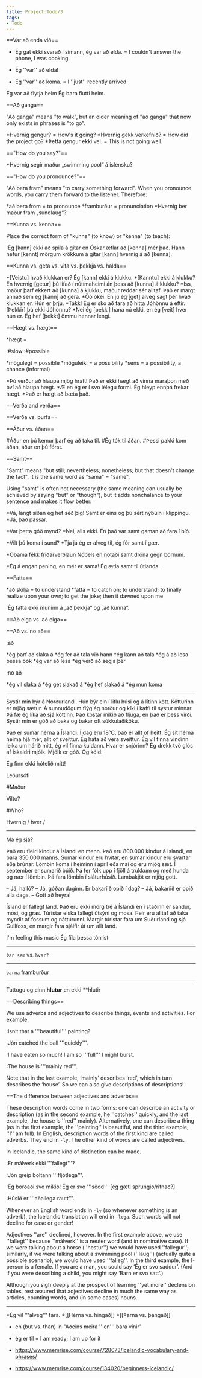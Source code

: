 ```yaml
---
title: Project:Todo/3
tags:
- Todo
---
```


==Var að enda við==

* Ég gat ekki svarað í símann, ég var að elda. = I couldn't answer the phone, I was cooking. 
* Ég ''var'' að elda! 

* Ég ''var'' að koma. = I ''just'' recently arrived  

Ég var að flytja heim
Ég bara flutti heim. 

==Að ganga==

"Að ganga" means "to walk", but an older meaning of "að ganga" that now only exists in phrases is "to go".

*Hvernig gengur? = How's it going?
*Hvernig gekk verkefnið? = How did the project go?
*Þetta gengur ekki vel. = This is not going well.

=="How do you say?"==

*Hvernig segir maður „swimming pool“ á íslensku?

=="How do you pronounce?"==

"Að bera fram" means "to carry something forward". When you pronounce words, you carry them forward to the listener. Therefore: 

*að bera from = to pronounce
*framburður = pronunciation
*Hvernig ber maður fram „sundlaug“?

==Kunna vs. kenna==

Place the correct form of "kunna" (to know) or "kenna" (to teach):

:Ég [kann] ekki að spila á gítar en Óskar ætlar að [kenna] mér það. Hann hefur [kennt] mörgum krökkum á gítar [kann] hvernig á að [kenna].

==Kunna vs. geta vs. vita vs. þekkja vs. halda==

*[Veistu] hvað klukkan er? Ég [kann] ekki á klukku.
*[Kanntu] ekki á klukku? En hvernig [getur] þú lifað í nútímaheimi án þess að [kunna] á klukku?
*Iss, maður þarf ekkert að [kunna] á klukku, maður reddar sér alltaf. Það er margt annað sem ég [kann] að gera.
*Öö ókei. En jú ég [get] alveg sagt þér hvað klukkan er. Hún er þrjú.
*Takk! Ég er sko að fara að hitta Jóhönnu á eftir. [Þekkir] þú ekki Jóhönnu?
*Nei ég [þekki] hana nú ekki, en ég [veit] hver hún er. Ég hef [þekkt] ömmu hennar lengi.

==Hægt vs. hægt==

*hægt =

:#slow
:#possible

*mögulegt = possible
*möguleiki = a possibility
*séns = a possibility, a chance (informal)

*Þú verður að hlaupa mjög hratt! Það er ekki hægt að vinna maraþon með því að hlaupa hægt.
*Æ en ég er í svo lélegu formi. Ég hleyp ennþá frekar hægt.
*Það er hægt að bæta það.

==Verða and verða==

==Verða vs. þurfa==

==Áður vs. áðan==

#Áður en þú kemur þarf ég að taka til.
#Ég tók til áðan.
#Þessi pakki kom áðan, áður en þú fórst.

==Samt==

"Samt" means "but still; nevertheless; nonetheless; but that doesn't change the fact". It is the same word as "sama" = "same". 

Using "samt" is often not necessary (the same meaning can usually be achieved by saying "but" or "though"), but it adds nonchalance to your sentence and makes it flow better. 

*Vá, langt síðan ég hef séð þig! Samt er eins og þú sért nýbúin í klippingu.
*Já, það passar.

*Var þetta góð mynd?
*Nei, alls ekki. En það var samt gaman að fara í bíó.

*Vilt þú koma í sund?
*Tja já ég er alveg til, ég fór samt í gær.

*Obama fékk friðarverðlaun Nóbels en notaði samt dróna gegn börnum.

*Ég á engan pening, en mér er sama! Ég ætla samt til útlanda.

==Fatta==

*að skilja = to understand
*fatta = to catch on; to understand; to finally realize upon your own; to get the joke; then it dawned upon me

:Ég fatta ekki muninn á „að þekkja“ og „að kunna“.

==Að eiga vs. að eiga==

==Að vs. no að== 

;að

*ég þarf að slaka á
*ég fer að tala við hann
*ég kann að tala
*ég á að lesa þessa bók
*ég var að lesa
*ég verð að segja þér

;no að

*ég vil slaka á
*ég get slakað á
*ég hef slakað á
*ég mun koma











***

Systir mín býr á Norðurlandi. Hún býr ein í litlu húsi og á lítinn kött. Kötturinn er mjög sætur. Á sunnudögum flýg ég norður og kíki í kaffi til systur minnar. Þá fæ ég líka að sjá köttinn. Það kostar mikið að fljúga, en það er þess virði. Systir mín er góð að baka og bakar oft súkkulaðiköku.

Það er sumar hérna á Íslandi. Í dag eru 18°C, það er allt of heitt. Ég sit hérna heima hjá mér, allt of sveittur. Ég hata að vera sveittur. Ég vil finna vindinn leika um hárið mitt, ég vil finna kuldann. Hvar er snjórinn? Ég drekk tvö glös af ískaldri mjólk. Mjólk er góð. Og köld.

Ég finn ekki hótelið mitt!

Leðursófi

#Maður

Viltu?

#Who?

Hvernig / hver /



***

Má ég sjá?

Það eru fleiri kindur á Íslandi en menn. Það eru 800.000 kindur á Íslandi, en bara 350.000 manns. Sumar kindur eru hvítar, en sumar kindur eru svartar eða brúnar. Lömbin koma í heiminn í apríl eða maí og eru mjög sæt.
Í september er sumarið búið. Þá fer fólk upp í fjöll á trukkum og með hunda og nær í lömbin. Þá fara lömbin í sláturhúsið. Lambakjöt er mjög gott.

– Já, halló?
– Já, góðan daginn. Er bakaríið opið í dag?
– Já, bakaríið er opið alla daga.
– Gott að heyra!

Ísland er fallegt land. Það eru ekki mörg tré á Íslandi en í staðinn er sandur, mosi, og gras. Túristar elska fallegt útsýni og mosa. Þeir eru alltaf að taka myndir af fossum og náttúrunni. Margir túristar fara um Suðurland og sjá Gullfoss, en margir fara sjálfir út um allt land.

I'm feeling this music
Ég fíla þessa tónlist

---

`Þar sem` vs. `hvar?`

<!-- Léleg setning: Og Í dag ég er að leita íbúð fyrir næsta september í Perpignan, hvar ég geri master minn -->
***
`þarna` framburður
***
Tuttugu og einn **hlutur** en ekki **hlutir

==Describing things==

We use adverbs and adjectives to describe things, events and activities. For example:

:Isn’t that a '''beautiful''' painting?

:Jón catched the ball '''quickly'''.

:I have eaten so much! I am so '''full''' I might burst.

:The house is '''mainly red'''.

Note that in the last example, ‘mainly’ describes ‘red’, which in turn describes the ‘house’. So we can also give descriptions of descriptions!

==The difference between adjectives and adverbs==

<!-- LM: note to self: adjective = lýsingarorð, adverb = atviksorð -->
These description words come in two forms: one can describe an activity or description (as in the second example, he ''catches'' quickly, and the last example, the house is ''red'' mainly). Alternatively, one can describe a thing (as in the first example, the ''painting'' is beautiful, and the third example, ''I'' am full). In English, description words of the first kind are called adverbs. They end in `-ly`. The other kind of words are called adjectives.

In Icelandic, the same kind of distinction can be made.

<!-- LM this are impromptu translations, needs checking! -->
:Er málverk ekki '''fallegt'''?

:Jón greip boltann '''fljótlega'''.

:Ég borðaði svo mikið! Ég er svo '''södd''' [ég gæti sprungið/rifnað?]

:Húsið er '''aðallega rautt'''.

Whenever an English word ends in `-ly` (so whenever something is an adverb), the Icelandic translation will end in `-lega`. Such words will not decline for case or gender! <!-- So use them as much as you can to avoid declining! -->

Adjectives ''are'' declined, however. In the first example above, we use ''fallegt'' because ''málverk'' is a neuter word (and in nominative case). If we were talking about a horse (''hestur'') we would have used ''fallegur''; similarly, if we were talking about a swimming pool (''laug'') (actually quite a possible scenario), we would have used ''falleg''. In the third example, the I-person is a female. If you are a man, you sould say ‘Ég er svo saddur’. (And if you were describing a child, you might say ‘Barn er svo satt’.)

Although you sigh deeply at the prospect of learning ''yet more'' declension tables, rest assured that adjectives decline in much the same way as articles, counting words, and (in some cases) nouns.

***

*Ég vil '''alveg''' fara.
*[[Hérna vs. hingað]]
*[[Þarna vs. þangað]]

* en (but vs. than) in "Aðeins meira '''en''' bara vinir"
* ég er til = I am ready; I am up for it

* https://www.memrise.com/course/728073/icelandic-vocabulary-and-phrases/
* https://www.memrise.com/course/134020/beginners-icelandic/

